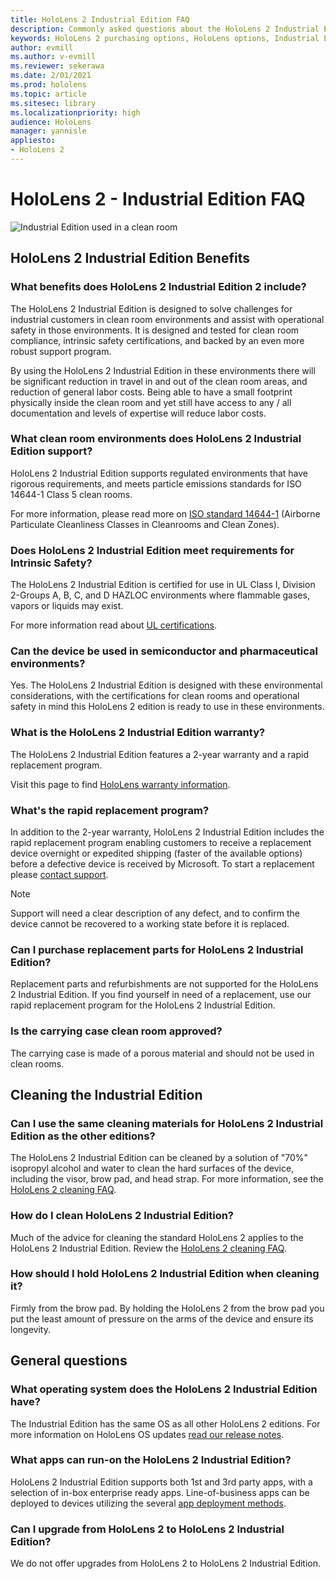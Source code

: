 ```yaml
---
title: HoloLens 2 Industrial Edition FAQ
description: Commonly asked questions about the HoloLens 2 Industrial Edition
keywords: HoloLens 2 purchasing options, HoloLens options, Industrial Edition
author: evmill
ms.author: v-evmill
ms.reviewer: sekerawa
ms.date: 2/01/2021
ms.prod: hololens
ms.topic: article
ms.sitesec: library
ms.localizationpriority: high
audience: HoloLens
manager: yannisle
appliesto:
- HoloLens 2
---
```


# HoloLens 2 - Industrial Edition FAQ

![Industrial Edition used in a clean room](./images/industrial-sku-with-remote-assist.png)

## HoloLens 2 Industrial Edition Benefits

### What benefits does HoloLens 2 Industrial Edition 2 include?

The HoloLens 2 Industrial Edition is designed to solve challenges for industrial customers in clean room environments and assist with operational safety in those environments. It is designed and tested for clean room compliance, intrinsic safety certifications, and backed by an even more robust support program.

By using the HoloLens 2 Industrial Edition in these environments there will be significant reduction in travel in and out of the clean room areas, and reduction of general labor costs. Being able to have a small footprint physically inside the clean room and yet still have access to any / all documentation and levels of expertise will reduce labor costs.

### What clean room environments does HoloLens 2 Industrial Edition support?

HoloLens 2 Industrial Edition supports regulated environments that have rigorous requirements, and meets particle emissions standards for ISO 14644-1 Class 5 clean rooms.

For more information, please read more on [ISO standard 14644-1](https://www.iso.org/standard/53394.html) (Airborne Particulate Cleanliness Classes in Cleanrooms and Clean Zones).

### Does HoloLens 2 Industrial Edition meet requirements for Intrinsic Safety?

The HoloLens 2 Industrial Edition is certified for use in UL Class I, Division 2-Groups A, B, C, and D HAZLOC environments where flammable gases, vapors or liquids may exist.

For more information read about [UL certifications](https://www.ul.com/services/ul-and-c-ul-hazardous-areas-certification-north-america?csrf-token=CIwNZNlR4XbisJF39I8yWnWX9wX4WFoz&amp;Search=UL+Class+I%2C+Dev+2+&amp;search-submit=Search).

### Can the device be used in semiconductor and pharmaceutical environments?

Yes. The HoloLens 2 Industrial Edition is designed with these environmental considerations, with the certifications for clean rooms and operational safety in mind this HoloLens 2 edition is ready to use in these environments.

### What is the HoloLens 2 Industrial Edition warranty?

The HoloLens 2 Industrial Edition features a 2-year warranty and a rapid replacement program.

Visit this page to find [HoloLens warranty information](https://support.microsoft.com/warranty).

### What&#39;s the rapid replacement program?

In addition to the 2-year warranty, HoloLens 2 Industrial Edition includes the rapid replacement program enabling customers to receive a replacement device overnight or expedited shipping (faster of the available options) before a defective device is received by Microsoft. To start a replacement please [contact support](https://aka.ms/hololenssupport).

> [!NOTE]
> Support will need a clear description of any defect, and to confirm the device cannot be recovered to a working state before it is replaced.

### Can I purchase replacement parts for HoloLens 2 Industrial Edition?

Replacement parts and refurbishments are not supported for the HoloLens 2 Industrial Edition. If you find yourself in need of a replacement, use our rapid replacement program for the HoloLens 2 Industrial Edition.

### Is the carrying case clean room approved?

The carrying case is made of a porous material and should not be used in clean rooms.

## Cleaning the Industrial Edition

### Can I use the same cleaning materials for HoloLens 2 Industrial Edition as the other editions?

The HoloLens 2 Industrial Edition can be cleaned by a solution of &quot;70%&quot; isopropyl alcohol and water to clean the hard surfaces of the device, including the visor, brow pad, and head strap. For more information, see the [HoloLens 2 cleaning FAQ](https://docs.microsoft.com/hololens/hololens2-maintenance).

### How do I clean HoloLens 2 Industrial Edition?

Much of the advice for cleaning the standard HoloLens 2 applies to the HoloLens 2 Industrial Edition. Review the [HoloLens 2 cleaning FAQ](https://docs.microsoft.com/hololens/hololens2-maintenance).

### How should I hold HoloLens 2 Industrial Edition when cleaning it?

Firmly from the brow pad. By holding the HoloLens 2 from the brow pad you put the least amount of pressure on the arms of the device and ensure its longevity.

## General questions

### What operating system does the HoloLens 2 Industrial Edition have?

The Industrial Edition has the same OS as all other HoloLens 2 editions. For more information on HoloLens OS updates [read our release notes](hololens-release-notes.md).

### What apps can run-on the HoloLens 2 Industrial Edition?

HoloLens 2 Industrial Edition supports both 1st and 3rd party apps, with a selection of in-box enterprise ready apps. Line-of-business apps can be deployed to devices utilizing the several  [app deployment methods](https://docs.microsoft.com/hololens/app-deploy-overview).

### Can I upgrade from HoloLens 2 to HoloLens 2 Industrial Edition?

We do not offer upgrades from HoloLens 2 to HoloLens 2 Industrial Edition.

